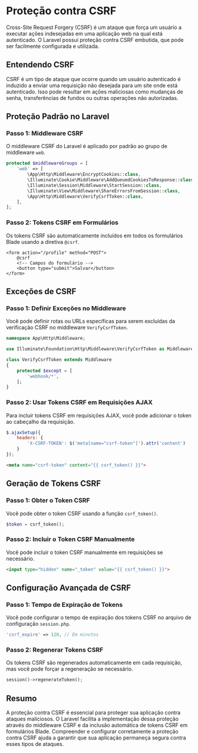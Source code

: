 # Proteção contra CSRF

Cross-Site Request Forgery (CSRF) é um ataque que força um usuário a executar ações indesejadas em uma aplicação web na qual está autenticado. O Laravel possui proteção contra CSRF embutida, que pode ser facilmente configurada e utilizada.

## Entendendo CSRF

CSRF é um tipo de ataque que ocorre quando um usuário autenticado é induzido a enviar uma requisição não desejada para um site onde está autenticado. Isso pode resultar em ações maliciosas como mudanças de senha, transferências de fundos ou outras operações não autorizadas.

## Proteção Padrão no Laravel

### Passo 1: Middleware CSRF

O middleware CSRF do Laravel é aplicado por padrão ao grupo de middleware `web`.

```php
protected $middlewareGroups = [
    'web' => [
        \App\Http\Middleware\EncryptCookies::class,
        \Illuminate\Cookie\Middleware\AddQueuedCookiesToResponse::class,
        \Illuminate\Session\Middleware\StartSession::class,
        \Illuminate\View\Middleware\ShareErrorsFromSession::class,
        \App\Http\Middleware\VerifyCsrfToken::class,
    ],
];
```

### Passo 2: Tokens CSRF em Formulários

Os tokens CSRF são automaticamente incluídos em todos os formulários Blade usando a diretiva `@csrf`.

```blade
<form action="/profile" method="POST">
    @csrf
    <!-- Campos do formulário -->
    <button type="submit">Salvar</button>
</form>
```

## Exceções de CSRF

### Passo 1: Definir Exceções no Middleware

Você pode definir rotas ou URLs específicas para serem excluídas da verificação CSRF no middleware `VerifyCsrfToken`.

```php
namespace App\Http\Middleware;

use Illuminate\Foundation\Http\Middleware\VerifyCsrfToken as Middleware;

class VerifyCsrfToken extends Middleware
{
    protected $except = [
        'webhook/*',
    ];
}
```

### Passo 2: Usar Tokens CSRF em Requisições AJAX

Para incluir tokens CSRF em requisições AJAX, você pode adicionar o token ao cabeçalho da requisição.

```javascript
$.ajaxSetup({
    headers: {
        'X-CSRF-TOKEN': $('meta[name="csrf-token"]').attr('content')
    }
});
```

```html
<meta name="csrf-token" content="{{ csrf_token() }}">
```

## Geração de Tokens CSRF

### Passo 1: Obter o Token CSRF

Você pode obter o token CSRF usando a função `csrf_token()`.

```php
$token = csrf_token();
```

### Passo 2: Incluir o Token CSRF Manualmente

Você pode incluir o token CSRF manualmente em requisições se necessário.

```html
<input type="hidden" name="_token" value="{{ csrf_token() }}">
```

## Configuração Avançada de CSRF

### Passo 1: Tempo de Expiração de Tokens

Você pode configurar o tempo de expiração dos tokens CSRF no arquivo de configuração `session.php`.

```php
'csrf_expire' => 120, // Em minutos
```

### Passo 2: Regenerar Tokens CSRF

Os tokens CSRF são regenerados automaticamente em cada requisição, mas você pode forçar a regeneração se necessário.

```php
session()->regenerateToken();
```

## Resumo

A proteção contra CSRF é essencial para proteger sua aplicação contra ataques maliciosos. O Laravel facilita a implementação dessa proteção através do middleware CSRF e da inclusão automática de tokens CSRF em formulários Blade. Compreender e configurar corretamente a proteção contra CSRF ajuda a garantir que sua aplicação permaneça segura contra esses tipos de ataques.
